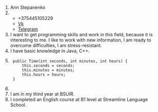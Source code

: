 1. Ann Stepanenko 
2. + +375445105229
   + [Vk](https://vk.com/anya_stepanenkoo)
   + [Telegram](t.me/AnnStep22)
3. I want to get programming skills and work in this field, because it is interesting to me. I like to work with new information, I am ready to overcome difficulties, I am stress-resistant.
4. I have basic knowledge in Java, C++.
5. ```
    public Time(int seconds, int minutes, int hours) {
        this.seconds = seconds;
        this.minutes = minutes;
        this.hours = hours;
    }
   ```
6. 
7. I am in my third year at BSUIR.
8. I completed an English course at B1 level at Streamline Language School.
